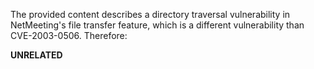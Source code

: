 The provided content describes a directory traversal vulnerability in NetMeeting's file transfer feature, which is a different vulnerability than CVE-2003-0506. Therefore:

**UNRELATED**